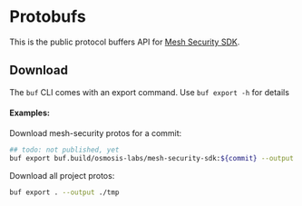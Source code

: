 # Protobufs

This is the public protocol buffers API for [Mesh Security SDK](https://github.com/osmosis-labs/mesh-security-sdk).

## Download

The `buf` CLI comes with an export command. Use `buf export -h` for details

#### Examples:

Download mesh-security protos for a commit:
```bash
## todo: not published, yet
buf export buf.build/osmosis-labs/mesh-security-sdk:${commit} --output ./tmp
```

Download all project protos:
```bash
buf export . --output ./tmp
```